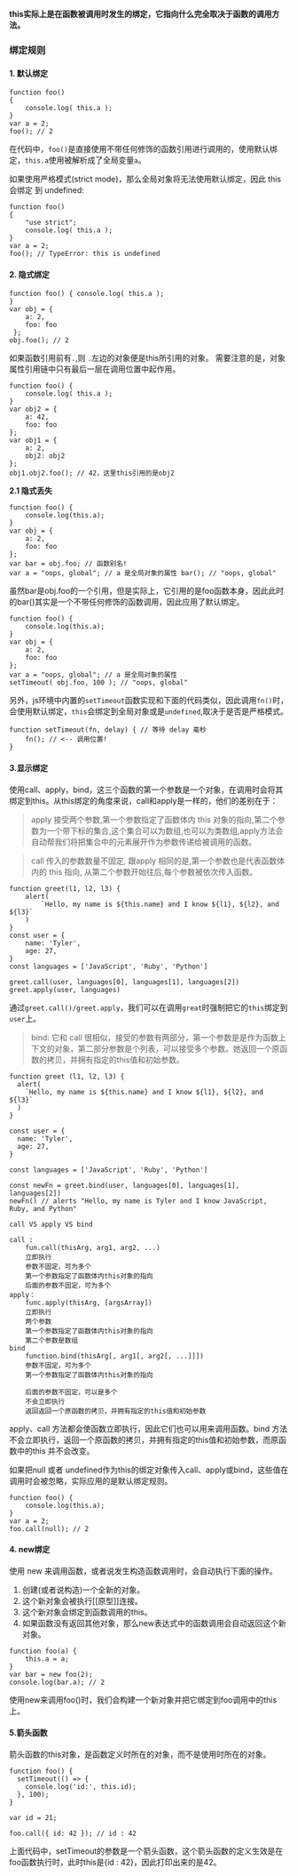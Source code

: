 **this实际上是在函数被调用时发生的绑定，它指向什么完全取决于函数的调用方法。**
### 绑定规则
#### 1. 默认绑定
```
function foo() 
{ 
    console.log( this.a );
}
var a = 2;
foo(); // 2
```
在代码中，`foo()`是直接使用不带任何修饰的函数引用进行调用的，使用默认绑定，`this.a`使用被解析成了全局变量`a`。

如果使用严格模式(strict mode)，那么全局对象将无法使用默认绑定，因此 this 会绑定 到 undefined:
```
function foo() 
{ 
    "use strict";
    console.log( this.a );
}
var a = 2;
foo(); // TypeError: this is undefined
```
#### 2. 隐式绑定
```
function foo() { console.log( this.a );
}
var obj = { 
    a: 2,
    foo: foo
 };
obj.foo(); // 2

```
如果函数引用前有`.`,则 `.`左边的对象便是this所引用的对象。
需要注意的是，对象属性引用链中只有最后一层在调用位置中起作用。
```
function foo() { 
    console.log( this.a );
}
var obj2 = { 
    a: 42,
    foo: foo 
};
var obj1 = { 
    a: 2,
    obj2: obj2 
};
obj1.obj2.foo(); // 42，这里this引用的是obj2
```
**2.1 隐式丢失**
```
function foo() {
    console.log(this.a);
}
var obj = {
    a: 2,
    foo: foo
};
var bar = obj.foo; // 函数别名!
var a = "oops, global"; // a 是全局对象的属性 bar(); // "oops, global"
```
虽然bar是obj.foo的一个引用，但是实际上，它引用的是foo函数本身，因此此时的bar()其实是一个不带任何修饰的函数调用，因此应用了默认绑定。

```
function foo() {
    console.log(this.a);
}
var obj = {
    a: 2,
    foo: foo
};
var a = "oops, global"; // a 是全局对象的属性 
setTimeout( obj.foo, 100 ); // "oops, global"
```
另外，js环境中内置的`setTimeout`函数实现和下面的代码类似，因此调用`fn()`时，会使用默认绑定，`this`会绑定到全局对象或是`undefined`,取决于是否是严格模式。
```
function setTimeout(fn, delay) { // 等待 delay 毫秒
    fn(); // <-- 调用位置!
}
```
#### 3.显示绑定
使用call、apply，bind，这三个函数的第一个参数是一个对象，在调用时会将其绑定到this。从this绑定的角度来说，call和apply是一样的，他们的差别在于：

> apply 接受两个参数,第一个参数指定了函数体内 this 对象的指向,第二个参数为一个带下标的集合,这个集合可以为数组,也可以为类数组,apply方法会自动帮我们将把集合中的元素展开作为参数传递给被调用的函数。

> call 传入的参数数量不固定, 跟apply 相同的是,第一个参数也是代表函数体内的 this 指向, 从第二个参数开始往后,每个参数被依次传入函数。

```
function greet(l1, l2, l3) {
    alert(
        `Hello, my name is ${this.name} and I know ${l1}, ${l2}, and ${l3}`
    )
}
const user = {
    name: 'Tyler',
    age: 27,
}
const languages = ['JavaScript', 'Ruby', 'Python']

greet.call(user, languages[0], languages[1], languages[2])
greet.apply(user, languages)
```
通过`greet.call()/greet.apply`，我们可以在调用`great`时强制把它的`this`绑定到`user`上。

> bind: 它和 call 很相似，接受的参数有两部分，第一个参数是是作为函数上下文的对象，第二部分参数是个列表，可以接受多个参数。她返回一个原函数的拷贝，并拥有指定的this值和初始参数。

```
function greet (l1, l2, l3) {
  alert(
    `Hello, my name is ${this.name} and I know ${l1}, ${l2}, and ${l3}`
  )
}

const user = {
  name: 'Tyler',
  age: 27,
}

const languages = ['JavaScript', 'Ruby', 'Python']

const newFn = greet.bind(user, languages[0], languages[1], languages[2])
newFn() // alerts "Hello, my name is Tyler and I know JavaScript, Ruby, and Python"
```
```
call VS apply VS bind

call : 
    fun.call(thisArg, arg1, arg2, ...)
    立即执行
    参数不固定，可为多个
    第一个参数指定了函数体内this对象的指向
    后面的参数不固定，可为多个
apply：
    func.apply(thisArg, [argsArray])
    立即执行
    两个参数
    第一个参数指定了函数体内this对象的指向
    第二个参数是数组
bind
    function.bind(thisArg[, arg1[, arg2[, ...]]])
    参数不固定，可为多个
    第一个参数指定了函数体内this对象的指向

    后面的参数不固定，可以是多个
    不会立即执行
    返回返回一个原函数的拷贝，并拥有指定的this值和初始参数

```

apply、call 方法都会使函数立即执行，因此它们也可以用来调用函数。bind 方法不会立即执行，返回一个原函数的拷贝，并拥有指定的this值和初始参数，而原函数中的this 并不会改变。

如果把null 或者 undefined作为this的绑定对象传入call、apply或bind，这些值在调用时会被忽略，实际应用的是默认绑定规则。
```
function foo() {
    console.log(this.a);
}
var a = 2;
foo.call(null); // 2
```
#### 4. new绑定
使用 new 来调用函数，或者说发生构造函数调用时，会自动执行下面的操作。
1. 创建(或者说构造)一个全新的对象。
2. 这个新对象会被执行[[原型]]连接。
3. 这个新对象会绑定到函数调用的this。
4. 如果函数没有返回其他对象，那么new表达式中的函数调用会自动返回这个新对象。
```
function foo(a) {
    this.a = a;
}
var bar = new foo(2); 
console.log(bar.a); // 2
```
使用new来调用foo()时，我们会构建一个新对象并把它绑定到foo调用中的this上。

#### 5.箭头函数
箭头函数的this对象，是函数定义时所在的对象，而不是使用时所在的对象。
```
function foo() {
  setTimeout(() => {
    console.log('id:', this.id);
  }, 100);
}

var id = 21;

foo.call({ id: 42 }); // id : 42
```
上面代码中，setTimeout的参数是一个箭头函数，这个箭头函数的定义生效是在foo函数执行时，此时this是{id : 42}，因此打印出来的是42。